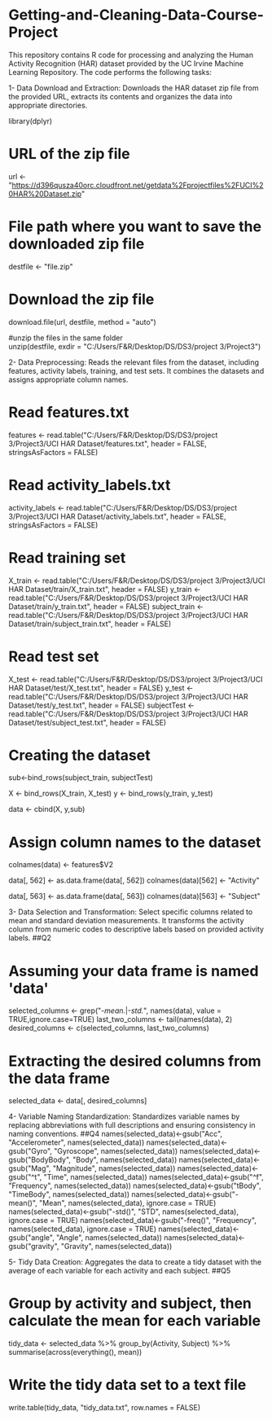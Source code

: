 # Getting-and-Cleaning-Data-Course-Project

This repository contains R code for processing and analyzing the Human Activity Recognition (HAR) dataset provided by the UC Irvine Machine Learning Repository. The code performs the following tasks:

1- Data Download and Extraction: Downloads the HAR dataset zip file from the provided URL, extracts its contents and organizes the data into appropriate directories.

library(dplyr)
# URL of the zip file
url <- "https://d396qusza40orc.cloudfront.net/getdata%2Fprojectfiles%2FUCI%20HAR%20Dataset.zip"

# File path where you want to save the downloaded zip file
destfile <- "file.zip"

# Download the zip file
download.file(url, destfile, method = "auto")

#unzip the files in the same folder  
unzip(destfile, exdir = "C:/Users/F&R/Desktop/DS/DS3/project 3/Project3")

2- Data Preprocessing: Reads the relevant files from the dataset, including features, activity labels, training, and test sets. It combines the datasets and assigns appropriate column names.

# Read features.txt
features <- read.table("C:/Users/F&R/Desktop/DS/DS3/project 3/Project3/UCI HAR Dataset/features.txt", header = FALSE, stringsAsFactors = FALSE)


# Read activity_labels.txt
activity_labels <- read.table("C:/Users/F&R/Desktop/DS/DS3/project 3/Project3/UCI HAR Dataset/activity_labels.txt", header = FALSE, stringsAsFactors = FALSE)

# Read training set
X_train <- read.table("C:/Users/F&R/Desktop/DS/DS3/project 3/Project3/UCI HAR Dataset/train/X_train.txt", header = FALSE)
y_train <- read.table("C:/Users/F&R/Desktop/DS/DS3/project 3/Project3/UCI HAR Dataset/train/y_train.txt", header = FALSE)
subject_train <- read.table("C:/Users/F&R/Desktop/DS/DS3/project 3/Project3/UCI HAR Dataset/train/subject_train.txt", header = FALSE)

# Read test set
X_test <- read.table("C:/Users/F&R/Desktop/DS/DS3/project 3/Project3/UCI HAR Dataset/test/X_test.txt", header = FALSE)
y_test <- read.table("C:/Users/F&R/Desktop/DS/DS3/project 3/Project3/UCI HAR Dataset/test/y_test.txt", header = FALSE)
subjectTest <- read.table("C:/Users/F&R/Desktop/DS/DS3/project 3/Project3/UCI HAR Dataset/test/subject_test.txt", header = FALSE)



# Creating the dataset 
sub<-bind_rows(subject_train, subjectTest)


X <- bind_rows(X_train, X_test)
y <- bind_rows(y_train, y_test)


data <- cbind(X, y,sub)

# Assign column names to the dataset
colnames(data) <- features$V2

data[, 562] <- as.data.frame(data[, 562])
colnames(data)[562] <- "Activity"

data[, 563] <- as.data.frame(data[, 563])
colnames(data)[563] <- "Subject"


3- Data Selection and Transformation: Select specific columns related to mean and standard deviation measurements. It transforms the activity column from numeric codes to descriptive labels based on provided activity labels.
##Q2

# Assuming your data frame is named 'data'
selected_columns <- grep("-*mean.*|-*std.*", names(data), value = TRUE,ignore.case=TRUE)
last_two_columns <- tail(names(data), 2)
desired_columns <- c(selected_columns, last_two_columns)
# Extracting the desired columns from the data frame
selected_data <- data[, desired_columns]

4- Variable Naming Standardization: Standardizes variable names by replacing abbreviations with full descriptions and ensuring consistency in naming conventions.
##Q4
names(selected_data)<-gsub("Acc", "Accelerometer", names(selected_data))
names(selected_data)<-gsub("Gyro", "Gyroscope", names(selected_data))
names(selected_data)<-gsub("BodyBody", "Body", names(selected_data))
names(selected_data)<-gsub("Mag", "Magnitude", names(selected_data))
names(selected_data)<-gsub("^t", "Time", names(selected_data))
names(selected_data)<-gsub("^f", "Frequency", names(selected_data))
names(selected_data)<-gsub("tBody", "TimeBody", names(selected_data))
names(selected_data)<-gsub("-mean()", "Mean", names(selected_data), ignore.case = TRUE)
names(selected_data)<-gsub("-std()", "STD", names(selected_data), ignore.case = TRUE)
names(selected_data)<-gsub("-freq()", "Frequency", names(selected_data), ignore.case = TRUE)
names(selected_data)<-gsub("angle", "Angle", names(selected_data))
names(selected_data)<-gsub("gravity", "Gravity", names(selected_data))



5- Tidy Data Creation: Aggregates the data to create a tidy dataset with the average of each variable for each activity and each subject.
##Q5

# Group by activity and subject, then calculate the mean for each variable
tidy_data <- selected_data %>%
  group_by(Activity, Subject) %>%
  summarise(across(everything(), mean))

# Write the tidy data set to a text file
write.table(tidy_data, "tidy_data.txt", row.names = FALSE)
